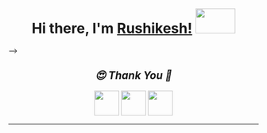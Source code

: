 <p align="center">
  <h1 align="center"><b>Hi there, I'm <a href="https://www.github.com/imrushikesh">Rushikesh!</a></b>
  <img src="https://media.giphy.com/media/z24q9PQNlw19u/giphy.gif" width = "80px" height = "50px"/>
<!--    <a  href="https://www.linkedin.com/in/rushikesh-patil-1a3937189"><img  src="https://icons8.com/vue-static/landings/animated-icons-new/icons/material-filled/linkedin-bounce/linkedin-bounce.gif" width = "50px" height = "50px"/></a> -->
<!--     <a href="mailto:"><img  src="https://icons8.com/vue-static/landings/animated-icons-new/icons/ios-glyph/open-letter/open-letter.gif" width = "50px" height = "50px"/></a> -->
  </h1>
</p>




<!-- <p align="center"> Developer 👨‍💻</p>
<p align="center">🎓Engineer.</p>
<!--  -->
<!-- <p align="center"><b><i> Front End Developer  </i></b></p> --> -->

<!-- <p align="center"> I always eager to learn new Things. Skillset : </p>

```

                          ✔️ HTML                     ✔️ CSS                     ✔️ Javascript 
                          ✔️ Bootstrap                ✔️ WordPress               ✔️ Illustrator & Photoshop
                          ✔️ C                        ✔️ C++  
                          

``` -->


  
<!-- <p align="center">📫 Open to Collaborate, Contact me ⬇️</p> -->


<p align="center">
  <h2 align="center"><i>😍 Thank You 🙏 </i></h2> 
  
 <p align="center"> <a  href="https://www.github.com/imrushikesh"><img  src="https://media.giphy.com/media/du3J3cXyzhj75IOgvA/giphy.gif" width = "50px" height = "50px"/></a>
<a  href="https://www.linkedin.com/in/rushikesh-patil-1a3937189"><img  src="https://icons8.com/vue-static/landings/animated-icons-new/icons/material-filled/linkedin-bounce/linkedin-bounce.gif" width = "50px" height = "50px"/></a>
<a href="mailto:rushipatil241297@gmail.com"><img  src="https://icons8.com/vue-static/landings/animated-icons-new/icons/ios-glyph/open-letter/open-letter.gif" width = "50px" height = "50px"/> </a></p>
<!--    <a href="mailto:rushipatil241297@gmail.com"><img  src="https://image.flaticon.com/icons/png/512/104/104069.png" width = "40px" height = "40px"/></a> -->
          
</p>
 
 ***
